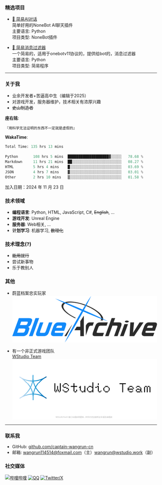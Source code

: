 ### 精选项目
- [🤖 简易AI对话](https://github.com/captain-wangrun-cn/nonebot-plugin-aitalk)  
  简单好用的NoneBot AI聊天插件  
  主要语言: Python  
  项目类型: NoneBot插件

- [🔣 简易消息过滤器](https://github.com/captain-wangrun-cn/SimpleBotMessageFilter)  
  一个简易的，适用于onebotv11协议的，提供给bot的，消息过滤器  
  主要语言: Python  
  项目类型: 简易程序

---

### 关于我
- 业余开发者+苦逼高中生（编辑于2025）
- 对游戏开发，服务器维护，技术相关有浓厚兴趣
- ~~史山制造者~~

**座右铭**:  
```
『用科学无法证明的东西不一定就是虚假的』
```

**WakaTime**:  
<!--START_SECTION:waka-->

```python
Total Time: 135 hrs 13 mins

Python       108 hrs 5 mins  ███████████████████▓░░░░░   78.68 %
Markdown     11 hrs 21 mins  ██░░░░░░░░░░░░░░░░░░░░░░░   08.27 %
HTML         5 hrs 4 mins    █░░░░░░░░░░░░░░░░░░░░░░░░   03.69 %
JSON         4 hrs 7 mins    ▓░░░░░░░░░░░░░░░░░░░░░░░░   03.01 %
Other        2 hrs 10 mins   ▒░░░░░░░░░░░░░░░░░░░░░░░░   01.58 %
```

<!--END_SECTION:waka-->  
加入日期：2024 年 11 月 23 日

### 技术领域
- **编程语言**: Python, HTML, JavaScript, C#, ~~English~~, ...
- **游戏开发**: Unreal Engine
- **服务器**: Web相关, ...
- **计划学习**: 机器学习, ~~数理化~~

### 技术理念(?)
- ~~能用就行~~
- 尝试新事物
- 乐于教别人

### 其他
- 蔚蓝档案忠实玩家  
![Blue Archive](./imgs/Blue_Archive_EN_logo.svg)

- 有一个非正式游戏团队  
[WStudio Team](http://wstudio.work/)  
![WStudio Team](./imgs/WStudioLogo_WithText.png)

---

### 联系我
- GitHub: [github.com/captain-wangrun-cn](https://github.com/captain-wangrun-cn)
- 邮箱: wangrun114514@foxmail.com（主）wangrun@wstudio.work（副）

### 社交媒体
[![哔哩哔哩](https://img.icons8.com/color/48/000000/bilibili.png)](https://space.bilibili.com/1775320924)
[![QQ](https://img.icons8.com/color/48/000000/qq.png)](https://qm.qq.com/q/QDKeqYb7iy)
[![Twitter/X](https://img.icons8.com/color/48/000000/twitterx.png)](https://x.com/wngrn12579745)

<!-- 
  如果你看到这个，祝你今天写出无bug的代码
-->
